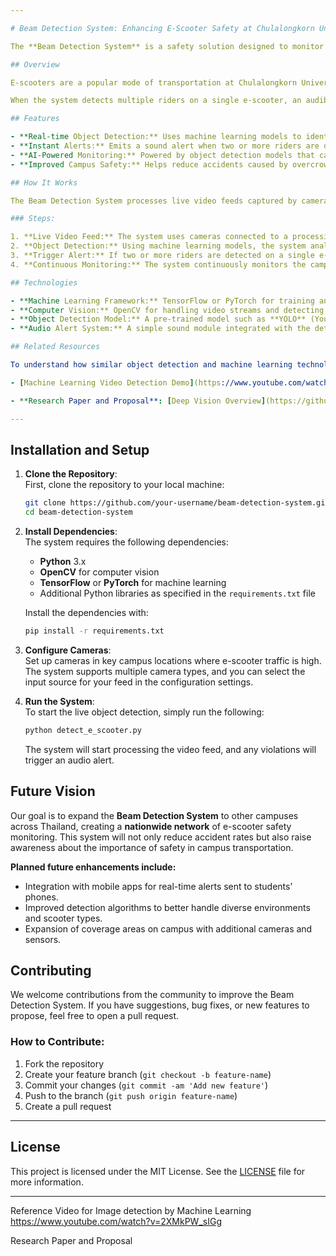 ```yaml
---

# Beam Detection System: Enhancing E-Scooter Safety at Chulalongkorn University

The **Beam Detection System** is a safety solution designed to monitor and prevent accidents caused by overcrowded e-scooter rides at **Chulalongkorn University**. This system uses advanced **machine learning-based object detection** to detect the number of people riding an e-scooter. When two or more people are detected on a single e-scooter, the system triggers an audible alert, promoting safety and raising awareness about potential risks, ultimately aiming to reduce accident rates on campus.

## Overview

E-scooters are a popular mode of transportation at Chulalongkorn University, providing a convenient way for students to travel around campus. However, a common issue arises when two or more people ride on a single e-scooter, which significantly increases the risk of accidents. The **Beam Detection System** aims to address this issue by using **real-time video surveillance** powered by **machine learning** to monitor and detect unsafe e-scooter usage.

When the system detects multiple riders on a single e-scooter, an audible sound is triggered as an alert, allowing riders to become aware of the safety violation and take corrective actions.

## Features

- **Real-time Object Detection:** Uses machine learning models to identify e-scooters and the number of riders in real-time.
- **Instant Alerts:** Emits a sound alert when two or more riders are detected on a single e-scooter, ensuring immediate awareness.
- **AI-Powered Monitoring:** Powered by object detection models that can analyze live video feeds from cameras installed on campus.
- **Improved Campus Safety:** Helps reduce accidents caused by overcrowded e-scooters, promoting a safer environment for students and staff.

## How It Works

The Beam Detection System processes live video feeds captured by cameras installed across the campus. It uses **machine learning models** to detect e-scooters and identify how many riders are on each scooter. When multiple riders are detected, the system emits a sound to alert nearby individuals about the safety violation.

### Steps:

1. **Live Video Feed:** The system uses cameras connected to a processing unit to capture real-time footage of campus areas where e-scooters are commonly used.
2. **Object Detection:** Using machine learning models, the system analyzes the video feed to identify e-scooters and detect the number of people riding each one.
3. **Trigger Alert:** If two or more riders are detected on a single e-scooter, an alert sound is triggered to notify people nearby.
4. **Continuous Monitoring:** The system continuously monitors the campus for safety violations, providing real-time alerts whenever needed.

## Technologies

- **Machine Learning Framework:** TensorFlow or PyTorch for training and deploying object detection models.
- **Computer Vision:** OpenCV for handling video streams and detecting objects in real-time.
- **Object Detection Model:** A pre-trained model such as **YOLO** (You Only Look Once) or **SSD** (Single Shot Multibox Detector) for real-time detection of e-scooters and riders.
- **Audio Alert System:** A simple sound module integrated with the detection system to trigger audible alerts.

## Related Resources

To understand how similar object detection and machine learning technologies are implemented, you can refer to the following:

- [Machine Learning Video Detection Demo](https://www.youtube.com/watch?v=2XMkPW_sIGg): Learn how machine learning models can detect objects in video feeds, which is the foundation for our system's object detection.

- **Research Paper and Proposal**: [Deep Vision Overview](https://github.com/dusty-nv/jetson-inference/raw/master/docs/images/deep-vision-header.jpg)

---
```


## Installation and Setup

1. **Clone the Repository**:  
   First, clone the repository to your local machine:

   ```bash
   git clone https://github.com/your-username/beam-detection-system.git
   cd beam-detection-system
   ```

2. **Install Dependencies**:  
   The system requires the following dependencies:
   - **Python** 3.x
   - **OpenCV** for computer vision
   - **TensorFlow** or **PyTorch** for machine learning
   - Additional Python libraries as specified in the `requirements.txt` file

   Install the dependencies with:

   ```bash
   pip install -r requirements.txt
   ```

3. **Configure Cameras**:  
   Set up cameras in key campus locations where e-scooter traffic is high. The system supports multiple camera types, and you can select the input source for your feed in the configuration settings.

4. **Run the System**:  
   To start the live object detection, simply run the following:

   ```bash
   python detect_e_scooter.py
   ```

   The system will start processing the video feed, and any violations will trigger an audio alert.

## Future Vision

Our goal is to expand the **Beam Detection System** to other campuses across Thailand, creating a **nationwide network** of e-scooter safety monitoring. This system will not only reduce accident rates but also raise awareness about the importance of safety in campus transportation.

**Planned future enhancements include:**
- Integration with mobile apps for real-time alerts sent to students’ phones.
- Improved detection algorithms to better handle diverse environments and scooter types.
- Expansion of coverage areas on campus with additional cameras and sensors.

## Contributing

We welcome contributions from the community to improve the Beam Detection System. If you have suggestions, bug fixes, or new features to propose, feel free to open a pull request.

### How to Contribute:

1. Fork the repository
2. Create your feature branch (`git checkout -b feature-name`)
3. Commit your changes (`git commit -am 'Add new feature'`)
4. Push to the branch (`git push origin feature-name`)
5. Create a pull request

---

## License

This project is licensed under the MIT License. See the [LICENSE](LICENSE) file for more information.

---

Reference Video for Image detection by Machine Learning
https://www.youtube.com/watch?v=2XMkPW_sIGg


Research Paper and Proposal 


